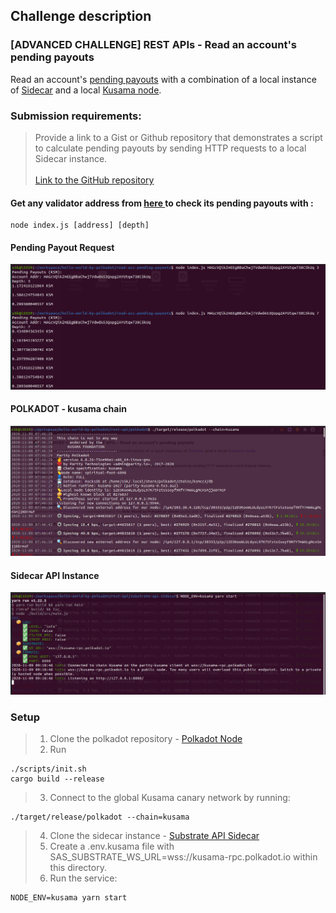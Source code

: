 ## Challenge description
###  [ADVANCED CHALLENGE] REST APIs - Read an account's pending payouts
Read an account's <a href="https://github.com/paritytech/substrate-api-sidecar/blob/master/src/controllers/accounts/AccountsStakingPayoutsController.ts">pending payouts</a> with a combination of a local instance of <a href="https://github.com/paritytech/substrate-api-sidecar">Sidecar</a> and a local <a href="https://github.com/paritytech/polkadot">Kusama node</a>.
### Submission requirements:
 > Provide a link to a Gist or Github repository that demonstrates a script to calculate pending payouts by sending HTTP requests to a local Sidecar instance.</a><br/><br/>
 > [Link to the GitHub repository](https://github.com/s5k0651/hello-world-by-polkadot/blob/master/read-acc-pending-payouts/index.js)</br>

#### Get any validator address from <a href="https://kusama.subscan.io/validator/"> here </a> to check its pending payouts with :
```
node index.js [address] [depth]
```
#### Pending Payout Request
![request](request.png)
#### POLKADOT - kusama chain
![kusama_node](kusama_node.png)
#### Sidecar API Instance
![sidecar_instance](sidecar_instance.png)

### Setup
 > 1. Clone the polkadot repository - <a href="https://github.com/paritytech/polkadot">Polkadot Node</a></br>
 > 2. Run
``` 
./scripts/init.sh
cargo build --release
```
 > 3. Connect to the global Kusama canary network by running:
```
./target/release/polkadot --chain=kusama
```
 > 4. Clone the sidecar instance - <a href="https://github.com/paritytech/substrate-api-sidecar.git">Substrate API Sidecar</a></br>
 > 5. Create a .env.kusama file with SAS_SUBSTRATE_WS_URL=wss://kusama-rpc.polkadot.io within this directory.</br>
 > 6. Run the service:
```
NODE_ENV=kusama yarn start
```
